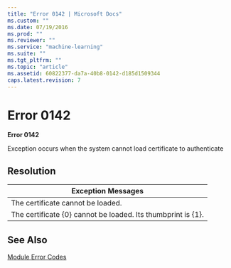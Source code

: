 ```yaml
---
title: "Error 0142 | Microsoft Docs"
ms.custom: ""
ms.date: 07/19/2016
ms.prod: ""
ms.reviewer: ""
ms.service: "machine-learning"
ms.suite: ""
ms.tgt_pltfrm: ""
ms.topic: "article"
ms.assetid: 60822377-da7a-40b8-0142-d185d1509344
caps.latest.revision: 7
---
```

# Error 0142
**Error 0142**  
  
 Exception occurs when the system cannot load certificate to authenticate  
  
## Resolution  
  
|Exception Messages|  
|------------------------|  
|The certificate cannot be loaded.|  
|The certificate {0} cannot be loaded. Its thumbprint is {1}.|  
  
## See Also  
 [Module Error Codes](machine-learning-module-error-codes.md)